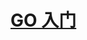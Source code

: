 # [GO 入门](https://github.com/YDongY/NotesLibrary/tree/master/Go%E8%AF%AD%E8%A8%80/Go%E5%85%A5%E9%97%A8)


